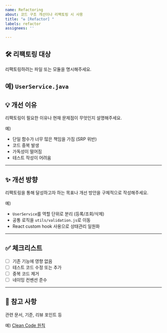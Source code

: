 ```yaml
---
name: Refactoring
about: 코드 구조 개선이나 리팩토링 시 사용
title: "♻️ [Refactor] "
labels: refactor
assignees: ''

---
```


## 🛠 리팩토링 대상
리팩토링하려는 파일 또는 모듈을 명시해주세요.

예) `UserService.java`
---

## 💡 개선 이유
리팩토링이 필요한 이유나 현재 문제점이 무엇인지 설명해주세요.

예)
- 단일 함수가 너무 많은 책임을 가짐 (SRP 위반)
- 코드 중복 발생
- 가독성이 떨어짐
- 테스트 작성이 어려움

---

## ✨ 개선 방향
리팩토링을 통해 달성하고자 하는 목표나 개선 방안을 구체적으로 작성해주세요.

예)
- `UserService`를 역할 단위로 분리 (등록/조회/삭제)
- 공통 로직을 `utils/validation.js`로 이동
- React custom hook 사용으로 상태관리 일원화

---

## ✅ 체크리스트
- [ ] 기존 기능에 영향 없음
- [ ] 테스트 코드 수정 또는 추가
- [ ] 중복 코드 제거
- [ ] 네이밍 컨벤션 준수

---

## 📎 참고 사항
관련 문서, 기준, 리뷰 포인트 등

예) [Clean Code 원칙](https://example.com/clean-code-guideline)
